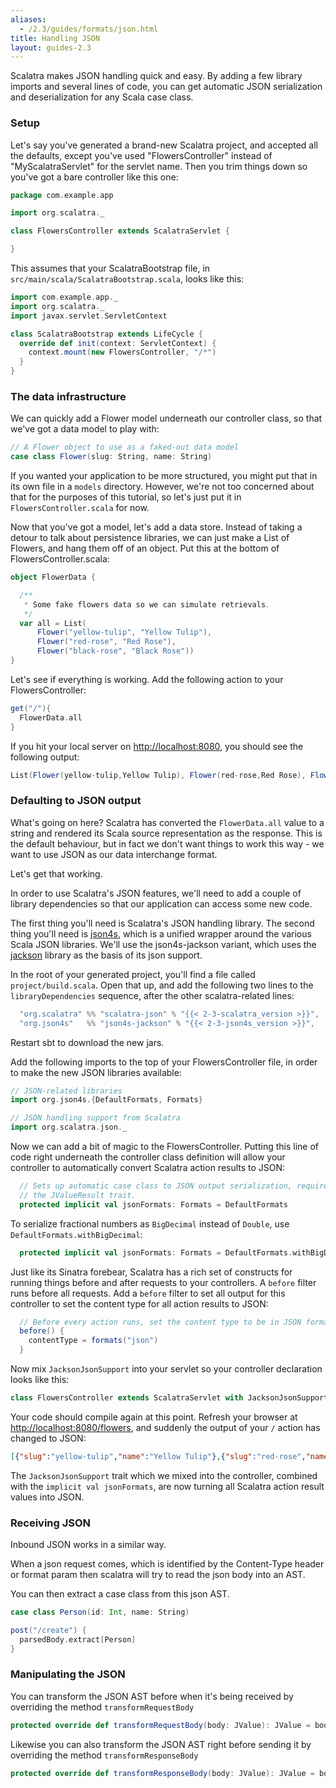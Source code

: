 ```yaml
---
aliases:
  - /2.3/guides/formats/json.html
title: Handling JSON
layout: guides-2.3
---
```


Scalatra makes JSON handling quick and easy. By adding a few library imports and several lines of code, you can get automatic JSON serialization and deserialization for any Scala case class.

### Setup

Let's say you've generated a brand-new Scalatra project, and accepted all the defaults, except you've used "FlowersController" instead of "MyScalatraServlet" for the servlet name. Then you trim things down so you've got a bare controller like this one:

```scala
package com.example.app

import org.scalatra._

class FlowersController extends ScalatraServlet {

}
```

This assumes that your ScalatraBootstrap file, in `src/main/scala/ScalatraBootstrap.scala`, looks like this:

```scala
import com.example.app._
import org.scalatra._
import javax.servlet.ServletContext

class ScalatraBootstrap extends LifeCycle {
  override def init(context: ServletContext) {
    context.mount(new FlowersController, "/*")
  }
}
```

### The data infrastructure

We can quickly add a Flower model underneath our controller class, so that we've got a data model to play with:

```scala
// A Flower object to use as a faked-out data model
case class Flower(slug: String, name: String)
```

If you wanted your application to be more structured, you might put that in its own file in a `models` directory. However, we're not too concerned about that for the purposes of this tutorial, so let's just put it in `FlowersController.scala` for now.

Now that you've got a model, let's add a data store. Instead of taking a detour to talk about persistence libraries, we can just make a List of Flowers, and hang them off of an object. Put this at the bottom of FlowersController.scala:

```scala
object FlowerData {

  /**
   * Some fake flowers data so we can simulate retrievals.
   */
  var all = List(
      Flower("yellow-tulip", "Yellow Tulip"),
      Flower("red-rose", "Red Rose"),
      Flower("black-rose", "Black Rose"))
}
```

Let's see if everything is working. Add the following action to your FlowersController:

```scala
get("/"){
  FlowerData.all
}
```

If you hit your local server on [http://localhost:8080](http://localhost:8080), you should see the following output:

```scala
List(Flower(yellow-tulip,Yellow Tulip), Flower(red-rose,Red Rose), Flower(black-rose, Black Rose))
```

### Defaulting to JSON output

What's going on here? Scalatra has converted the `FlowerData.all` value to a string and rendered its Scala source representation as the response. This is the default behaviour, but in fact we don't want things to work this way - we want to use JSON as our data interchange format.

Let's get that working.

In order to use Scalatra's JSON features, we'll need to add a couple of library dependencies so that our application can access some new code.

The first thing you'll need is Scalatra's JSON handling library. The second thing you'll need is [json4s](http://json4s.org/), which is a unified wrapper around the various Scala JSON libraries. We'll use the json4s-jackson variant, which uses the [jackson](http://jackson.codehaus.org/) library as the basis of its json support.

In the root of your generated project, you'll find a file called `project/build.scala`. Open that up, and add the following two lines to the `libraryDependencies` sequence, after the other scalatra-related lines:

```scala
  "org.scalatra" %% "scalatra-json" % "{{< 2-3-scalatra_version >}}",
  "org.json4s"   %% "json4s-jackson" % "{{< 2-3-json4s_version >}}",
```

Restart sbt to download the new jars.

Add the following imports to the top of your FlowersController file, in order to make the new JSON libraries available:

```scala
// JSON-related libraries
import org.json4s.{DefaultFormats, Formats}

// JSON handling support from Scalatra
import org.scalatra.json._
```

Now we can add a bit of magic to the FlowersController. Putting this line of code right underneath the controller class definition will allow your controller to automatically convert Scalatra action results to JSON:

```scala
  // Sets up automatic case class to JSON output serialization, required by
  // the JValueResult trait.
  protected implicit val jsonFormats: Formats = DefaultFormats
```

To serialize fractional numbers as `BigDecimal` instead of `Double`, use `DefaultFormats.withBigDecimal`:

```scala
  protected implicit val jsonFormats: Formats = DefaultFormats.withBigDecimal
```

Just like its Sinatra forebear, Scalatra has a rich set of constructs for running things before and after requests to your controllers. A `before` filter runs before all requests. Add a `before` filter to set all output for this controller to set the content type for all action results to JSON:

```scala
  // Before every action runs, set the content type to be in JSON format.
  before() {
    contentType = formats("json")
  }
```

Now mix `JacksonJsonSupport` into your servlet so your controller declaration looks like this:

```scala
class FlowersController extends ScalatraServlet with JacksonJsonSupport {
```

Your code should compile again at this point. Refresh your browser at [http://localhost:8080/flowers](http://localhost:8080/flowers), and suddenly the output of your `/` action has changed to JSON:

```json
[{"slug":"yellow-tulip","name":"Yellow Tulip"},{"slug":"red-rose","name":"Red Rose"},{"slug":"black-rose","name":"Black Rose"}]
```

The `JacksonJsonSupport` trait which we mixed into the controller, combined with the `implicit val jsonFormats`, are now turning all Scalatra action result values into JSON.

### Receiving JSON

Inbound JSON works in a similar way.

When a json request comes, which is identified by the Content-Type header or format param then scalatra will try to read the json body into an AST.

You can then extract a case class from this json AST.

```scala
case class Person(id: Int, name: String)

post("/create") {
  parsedBody.extract[Person]
}
```

### Manipulating the JSON

You can transform the JSON AST before when it's being received by overriding the method `transformRequestBody`

```scala
protected override def transformRequestBody(body: JValue): JValue = body.camelizeKeys
```

Likewise you can also transform the JSON AST right before sending it by overriding the method `transformResponseBody`

```scala
protected override def transformResponseBody(body: JValue): JValue = body.underscoreKeys
```
